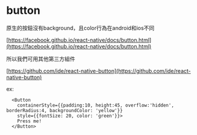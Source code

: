 # button



原生的按鈕沒有background，且color行為在android和ios不同

[https://facebook.github.io/react-native/docs/button.html](https://facebook.github.io/react-native/docs/button.html)

所以我們可用其他第三方組件

[https://github.com/ide/react-native-button](https://github.com/ide/react-native-button)

ex:

```text
  <Button
    containerStyle={{padding:10, height:45, overflow:'hidden', borderRadius:4, backgroundColor: 'yellow'}}
    style={{fontSize: 20, color: 'green'}}>
    Press me!
  </Button>
```

